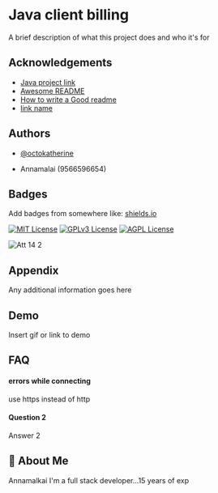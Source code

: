 
# Java client billing

A brief description of what this project does and who it's for


## Acknowledgements

 - [Java project link](https://awesomeopensource.com/project/elangosundar/awesome-README-templates)
 - [Awesome README](https://github.com/matiassingers/awesome-readme)
 - [How to write a Good readme](https://bulldogjob.com/news/449-how-to-write-a-good-readme-for-your-github-project)
-   [link name](https://w3schools.com)


## Authors

- [@octokatherine](https://www.github.com/octokatherine)

- Annamalai (9566596654)

## Badges

Add badges from somewhere like: [shields.io](https://shields.io/)

[![MIT License](https://img.shields.io/badge/License-MIT-green.svg)](https://choosealicense.com/licenses/mit/)
[![GPLv3 License](https://img.shields.io/badge/License-GPL%20v3-yellow.svg)](https://opensource.org/licenses/)
[![AGPL License](https://img.shields.io/badge/license-AGPL-blue.svg)](http://www.gnu.org/licenses/agpl-3.0)


![Att 14 2](https://user-images.githubusercontent.com/129172935/228744556-9ce6fc8a-5191-44ac-a798-d735e4251882.png)




## Appendix

Any additional information goes here


## Demo

Insert gif or link to demo

## FAQ

#### errors while connecting

use https instead of http

#### Question 2

Answer 2


## 🚀 About Me
Annamalkai I'm a full stack developer...15 years of exp

